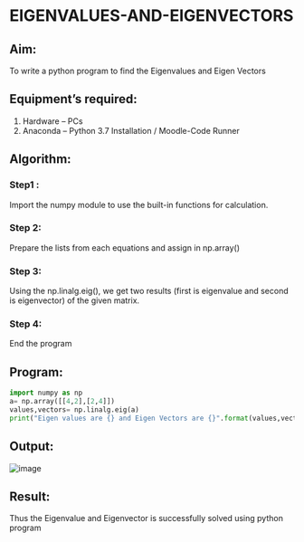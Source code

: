 # EIGENVALUES-AND-EIGENVECTORS
## Aim:
To write a python program to find the Eigenvalues and Eigen Vectors
## Equipment’s required:
1. 	Hardware – PCs
2. 	Anaconda – Python 3.7 Installation / Moodle-Code Runner
## Algorithm:
### Step1 : 
Import the numpy module to use the built-in functions for calculation.
### Step 2: 
Prepare the lists from each equations and assign in np.array()
### Step 3: 
Using the np.linalg.eig(),  we get two results (first is eigenvalue and second is eigenvector) of the given matrix.
### Step 4: 
End the program
## Program:
```python
import numpy as np
a= np.array([[4,2],[2,4]])
values,vectors= np.linalg.eig(a)
print("Eigen values are {} and Eigen Vectors are {}".format(values,vectors))
```
## Output:
![image](https://github.com/user-attachments/assets/00f0c540-e73a-4b5e-bb85-e4d5bcd14a6a)

## Result:
Thus the Eigenvalue and Eigenvector is successfully solved using python program
